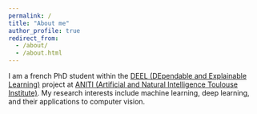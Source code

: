 ```yaml
---
permalink: /
title: "About me"
author_profile: true
redirect_from: 
  - /about/
  - /about.html
---
```


I am a french PhD student within the [DEEL (DEpendable and Explainable Learning)](https://www.deel.ai) project at [ANITI (Artificial and Natural Intelligence Toulouse Institute)](https://aniti.univ-toulouse.fr). My research interests include machine learning, deep learning, and their applications to computer vision.